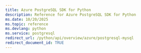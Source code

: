 ```yaml
---
title: Azure PostgreSQL SDK for Python
description: Reference for Azure PostgreSQL SDK for Python
ms.date: 10/20/2025
ms.topic: reference
ms.devlang: python
ms.service: postgresql
redirect_url: /python/api/overview/azure/postgresql-mysql
redirect_document_id: TRUE
---
```

